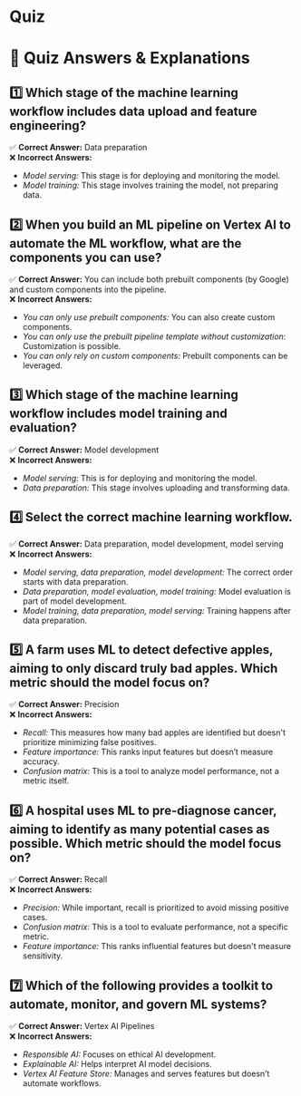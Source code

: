 # Quiz

# 📝 **Quiz Answers & Explanations**

## **1️⃣ Which stage of the machine learning workflow includes data upload and feature engineering?**
✅ **Correct Answer:** Data preparation  
❌ **Incorrect Answers:**  
- *Model serving:* This stage is for deploying and monitoring the model.  
- *Model training:* This stage involves training the model, not preparing data.  

## **2️⃣ When you build an ML pipeline on Vertex AI to automate the ML workflow, what are the components you can use?**
✅ **Correct Answer:** You can include both prebuilt components (by Google) and custom components into the pipeline.  
❌ **Incorrect Answers:**  
- *You can only use prebuilt components:* You can also create custom components.  
- *You can only use the prebuilt pipeline template without customization:* Customization is possible.  
- *You can only rely on custom components:* Prebuilt components can be leveraged.  

## **3️⃣ Which stage of the machine learning workflow includes model training and evaluation?**
✅ **Correct Answer:** Model development  
❌ **Incorrect Answers:**  
- *Model serving:* This is for deploying and monitoring the model.  
- *Data preparation:* This stage involves uploading and transforming data.  

## **4️⃣ Select the correct machine learning workflow.**
✅ **Correct Answer:** Data preparation, model development, model serving  
❌ **Incorrect Answers:**  
- *Model serving, data preparation, model development:* The correct order starts with data preparation.  
- *Data preparation, model evaluation, model training:* Model evaluation is part of model development.  
- *Model training, data preparation, model serving:* Training happens after data preparation.  

## **5️⃣ A farm uses ML to detect defective apples, aiming to only discard truly bad apples. Which metric should the model focus on?**
✅ **Correct Answer:** Precision  
❌ **Incorrect Answers:**  
- *Recall:* This measures how many bad apples are identified but doesn't prioritize minimizing false positives.  
- *Feature importance:* This ranks input features but doesn’t measure accuracy.  
- *Confusion matrix:* This is a tool to analyze model performance, not a metric itself.  

## **6️⃣ A hospital uses ML to pre-diagnose cancer, aiming to identify as many potential cases as possible. Which metric should the model focus on?**
✅ **Correct Answer:** Recall  
❌ **Incorrect Answers:**  
- *Precision:* While important, recall is prioritized to avoid missing positive cases.  
- *Confusion matrix:* This is a tool to evaluate performance, not a specific metric.  
- *Feature importance:* This ranks influential features but doesn't measure sensitivity.  

## **7️⃣ Which of the following provides a toolkit to automate, monitor, and govern ML systems?**
✅ **Correct Answer:** Vertex AI Pipelines  
❌ **Incorrect Answers:**  
- *Responsible AI:* Focuses on ethical AI development.  
- *Explainable AI:* Helps interpret AI model decisions.  
- *Vertex AI Feature Store:* Manages and serves features but doesn’t automate workflows.  
